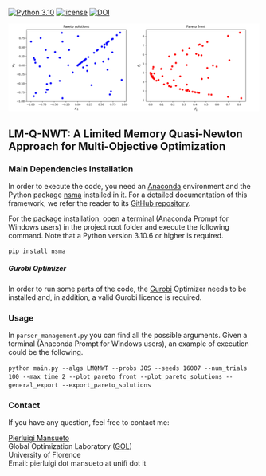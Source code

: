 [![Python 3.10](https://img.shields.io/badge/python-3.10-blue.svg)](https://www.python.org/downloads/release/python-3106/)
[![license](https://img.shields.io/badge/license-apache_2.0-orange.svg)](https://opensource.org/licenses/Apache-2.0)
[![DOI](https://zenodo.org/badge/588524907.svg)](https://zenodo.org/badge/latestdoi/588524907)

![Alt Text](README_Front_Image.gif)
## LM-Q-NWT: A Limited Memory Quasi-Newton Approach for Multi-Objective Optimization

### Main Dependencies Installation

In order to execute the code, you need an [Anaconda](https://www.anaconda.com/) environment and the Python package [nsma](https://pypi.org/project/nsma/) installed in it. For a detailed documentation of this framework, we refer the reader to its [GitHub repository](https://github.com/pierlumanzu/nsma).

For the package installation, open a terminal (Anaconda Prompt for Windows users) in the project root folder and execute the following command. Note that a Python version 3.10.6 or higher is required.

```
pip install nsma
```

##### Gurobi Optimizer

In order to run some parts of the code, the [Gurobi](https://www.gurobi.com/) Optimizer needs to be installed and, in addition, a valid Gurobi licence is required.

### Usage

In ```parser_management.py``` you can find all the possible arguments. Given a terminal (Anaconda Prompt for Windows users), an example of execution could be the following.

```python main.py --algs LMQNWT --probs JOS --seeds 16007 --num_trials 100 --max_time 2 --plot_pareto_front --plot_pareto_solutions --general_export --export_pareto_solutions```

### Contact

If you have any question, feel free to contact me:

[Pierluigi Mansueto](https://webgol.dinfo.unifi.it/pierluigi-mansueto/)<br>
Global Optimization Laboratory ([GOL](https://webgol.dinfo.unifi.it/))<br>
University of Florence<br>
Email: pierluigi dot mansueto at unifi dot it
